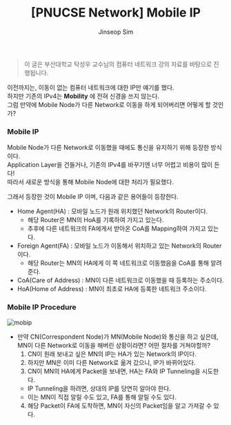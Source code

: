 ﻿---
layout: post
title: "[PNUCSE Network] Mobile IP"
categories: Network
tags: [theory]
author:
  - Jinseop Sim
toc: true
---
> 이 글은 부산대학교 탁성우 교수님의 컴퓨터 네트워크 강의 자료를 바탕으로 진행됩니다.

이전까지는, 이동이 없는 컴퓨터 네트워크에 대한 IP만 얘기를 했다.  
하지만 기존의 IPv4는 __Mobility__ 에 전혀 신경을 쓰지 않는다.  
그럼 만약에 Mobile Node가 다른 Network로 이동을 하게 되어버리면 어떻게 할 것인가?  

### Mobile IP
Mobile Node가 다른 Network로 이동했을 때에도 통신을 유지하기 위해 등장한 방식이다.  
Application Layer을 건들거나, 기존의 IPv4를 바꾸기엔 너무 어렵고 비용이 많이 든다!  
따라서 새로운 방식을 통해 Mobile Node에 대한 처리가 필요했다.  

그래서 등장한 것이 Mobile IP 이며, 다음과 같은 용어들이 등장한다.  
- Home Agent(HA) : 모바일 노드가 원래 위치했던 Network의 Router이다.
  - 해당 Router은 MN의 HoA를 기록하여 가지고 있는다.
  - 추후에 다른 네트워크의 FA에게서 받아온 CoA를 Mapping하여 가지고 있는다.
- Foreign Agent(FA) : 모바일 노드가 이동해서 위치하고 있는 Network의 Router이다.
  - 해당 Router는 MN의 HA에게 이 쪽 네트워크로 이동했음을 CoA를 통해 알려준다.
- CoA(Care of Address) : MN이 다른 네트워크로 이동했을 때 등록하는 주소이다.
- HoA(Home of Address) : MN이 최초로 HA에 등록한 네트워크 주소이다.

### Mobile IP Procedure
![mobip](https://user-images.githubusercontent.com/71700079/205598906-401da52a-77ed-42fa-9c3d-ebc1c09183b2.jpeg)  
- 만약 CN(Correspondent Node)가 MN(Mobile Node)와 통신을 하고 싶은데, MN이 다른 Network로 이동을 해버린 상황이라면? 어떤 절차를 거쳐야할까?
  1. CN이 원래 보내고 싶은 MN의 IP는 HA가 있는 Network의 IP이다.
  2. 하지만 MN은 이미 다른 Network로 옮겨 갔으니, IP가 바뀌어있다.
  3. CN이 MN의 HA에게 Packet을 보내면, HA는 FA와 IP Tunneling을 시도한다.
    - IP Tunneling을 하려면, 상대의 IP를 당연히 알아야 한다.
    - 이는 MN이 직접 알릴 수도 있고, FA를 통해 알릴 수도 있다.
  4. 해당 Packet이 FA에 도착하면, MN이 자신의 Packet임을 알고 가져갈 수 있다.